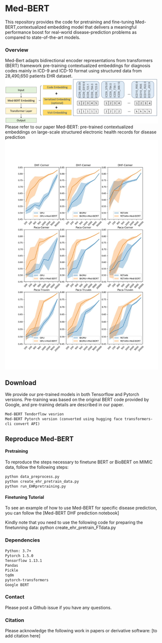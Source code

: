 # Med-BERT
This repository provides the code for pretraining and fine-tuning Med-BERT,contextualized embedding model that delivers a meaningful performance boost for real-world disease-prediction problems as compared to state-of-the-art models.

### Overview
Med-Bert adapts bidirectional encoder representations from transformers (BERT) framework pre-training contextualized embeddings for diagnosis codes mainly in ICD-9 and ICD-10 format using structured data from 28,490,650 patients EHR dataset. 
 ![Med-BERT_Structure](Med-BERT_Structure.jpg)
Please refer to our paper Med-BERT: pre-trained contextualized embeddings on large-scale structured electronic health records for disease prediction
 ![Med-BERT Results](Med-BERT%20results.jpg)
## Download

We provide our pre-trained models in both Tensorflow and Pytorch versions. Pre-training was based on the original BERT code provided by Google, and pre-training details are described in our paper. 

    Med-BERT Tendorflow vesrion
    Med-BERT Pytorch version (converted using hugging face transformers-cli convert API)
    
## Reproduce Med-BERT
#### Pretraining

To reproduce the steps necessary to finetune BERT or BioBERT on MIMIC data, follow the following steps:

    python data_preprocess.py 
    python create_ehr_pretrain_data.py
    python run_EHRpretraining.py

#### Finetuning Tutorial

To see an example of how to use Med-BERT for specific disease prediction, you can follow the [Med-BERT DHF prediction notebook]

Kindly note that you need to use the following code for preparing the finetunning data:
    python create_ehr_pretrain_FTdata.py


### Dependencies
    Python: 3.7+
    Pytorch 1.5.0
    Tensorflow 1.13.1
    Pandas
    Pickle
    tqdm
    pytorch-transformers
    Google BERT
    

### Contact

Please post a Github issue if you have any questions.

### Citation

Please acknowledge the following work in papers or derivative software:
[to add citation here]



